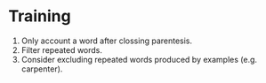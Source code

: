 # Training

1. Only account a word after clossing parentesis.
2. Filter repeated words.
3. Consider excluding repeated words produced by examples (e.g. carpenter).
